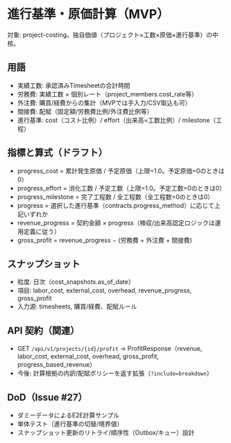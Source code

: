 # 進行基準・原価計算（MVP）

対象: project-costing。独自価値（プロジェクト×工数×原価×進行基準）の中核。

## 用語
- 実績工数: 承認済みTimesheetの合計時間
- 労務費: 実績工数 × 個別レート（project_members.cost_rate等）
- 外注費: 購買/経費からの集計（MVPでは手入力/CSV取込も可）
- 間接費: 配賦（固定額/労務費比例/外注費比例等）
- 進行基準: cost（コスト比例）/ effort（出来高=工数比例）/ milestone（工程）

## 指標と算式（ドラフト）
- progress_cost = 累計発生原価 / 予定原価（上限=1.0。予定原価=0のときは0）
- progress_effort = 消化工数 / 予定工数（上限=1.0。予定工数=0のときは0）
- progress_milestone = 完了工程数 / 全工程数（全工程数=0のときは0）
- progress = 選択した進行基準（contracts.progress_method）に応じて上記いずれか
- revenue_progress = 契約金額 × progress（検収/出来高認定ロジックは運用定義に従う）
- gross_profit = revenue_progress − (労務費 + 外注費 + 間接費)

## スナップショット
- 粒度: 日次（cost_snapshots.as_of_date）
- 項目: labor_cost, external_cost, overhead, revenue_progress, gross_profit
- 入力源: timesheets, 購買/経費、配賦ルール

## API 契約（関連）
- GET `/api/v1/projects/{id}/profit` → ProfitResponse（revenue, labor_cost, external_cost, overhead, gross_profit, progress_based_revenue）
- 今後: 計算根拠の内訳/配賦ポリシーを返す拡張（`?include=breakdown`）

## DoD（Issue #27）
- ダミーデータによるE2E計算サンプル
- 単体テスト（進行基準の切替/境界値）
- スナップショット更新のリトライ/順序性（Outbox/キュー）設計
